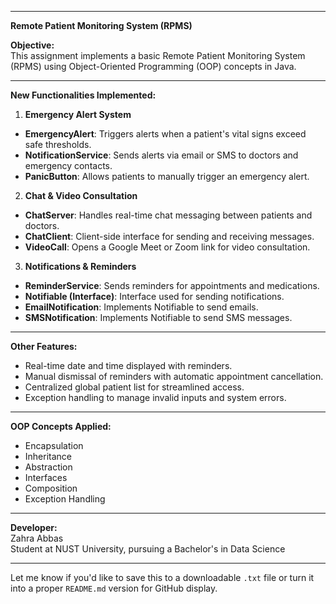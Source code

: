
---

**Remote Patient Monitoring System (RPMS)**

**Objective:**  
This assignment implements a basic Remote Patient Monitoring System (RPMS) using Object-Oriented Programming (OOP) concepts in Java.

---

**New Functionalities Implemented:**

1. **Emergency Alert System**  
- **EmergencyAlert**: Triggers alerts when a patient's vital signs exceed safe thresholds.  
- **NotificationService**: Sends alerts via email or SMS to doctors and emergency contacts.  
- **PanicButton**: Allows patients to manually trigger an emergency alert.

2. **Chat & Video Consultation**  
- **ChatServer**: Handles real-time chat messaging between patients and doctors.  
- **ChatClient**: Client-side interface for sending and receiving messages.  
- **VideoCall**: Opens a Google Meet or Zoom link for video consultation.

3. **Notifications & Reminders**  
- **ReminderService**: Sends reminders for appointments and medications.  
- **Notifiable (Interface)**: Interface used for sending notifications.  
- **EmailNotification**: Implements Notifiable to send emails.  
- **SMSNotification**: Implements Notifiable to send SMS messages.

---

**Other Features:**  
- Real-time date and time displayed with reminders.  
- Manual dismissal of reminders with automatic appointment cancellation.  
- Centralized global patient list for streamlined access.  
- Exception handling to manage invalid inputs and system errors.

---

**OOP Concepts Applied:**  
- Encapsulation  
- Inheritance  
- Abstraction  
- Interfaces  
- Composition  
- Exception Handling

---

**Developer:**  
Zahra Abbas  
Student at NUST University, pursuing a Bachelor's in Data Science

---

Let me know if you'd like to save this to a downloadable `.txt` file or turn it into a proper `README.md` version for GitHub display.
